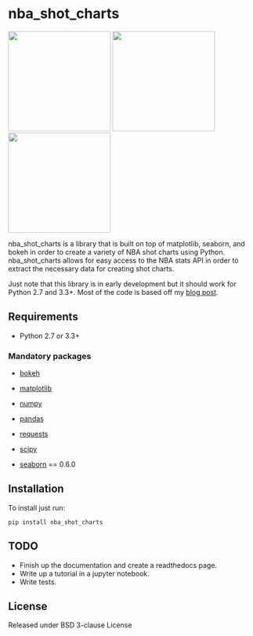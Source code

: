 nba_shot_charts
=======================================

<div class="row">
<img src="https://i.imgur.com/Hg4gg6T.png" height="204" width="209">
<img src="https://i.imgur.com/Fc3ZTTP.png" height="204" width="209">
<img src="https://i.imgur.com/xw0Jlm3.png" height="204" width="209">
</div>

nba_shot_charts is a library that is built on top of matplotlib, seaborn, and
bokeh in order to create a variety of NBA shot charts using Python.
nba_shot_charts allows for easy access to the NBA stats API in order to extract
the necessary data for creating shot charts.

Just note that this library is in early development but it should work for Python
2.7 and 3.3+. Most of the code is based off my 
[blog post](http://savvastjortjoglou.com/nba-shot-sharts.html).


Requirements
------------
- Python 2.7 or 3.3+

### Mandatory packages

- [bokeh](http://bokeh.pydata.org/en/latest/)

- [matplotlib](http://matplotlib.sourceforge.net)

- [numpy](http://www.numpy.org/)

- [pandas](http://pandas.pydata.org/)

- [requests](http://docs.python-requests.org/en/latest/)

- [scipy](http://www.scipy.org/)

- [seaborn](https://stanford.edu/~mwaskom/software/seaborn/) == 0.6.0


Installation
------------
To install just run:
    
    pip install nba_shot_charts


TODO
----

- Finish up the documentation and create a readthedocs page.
- Write up a tutorial in a jupyter notebook.
- Write tests.


License
-------
Released under BSD 3-clause License